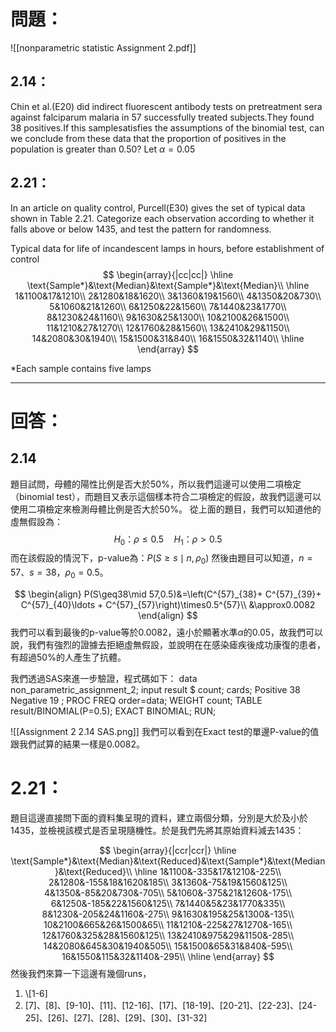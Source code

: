 # 問題：
![[nonparametric statistic Assignment 2.pdf]]
## 2.14：
Chin et al.(E20) did indirect fluorescent antibody tests on pretreatment sera against falciparum malaria in 57 successfully treated subjects.They found 38 positives.If this samplesatisfies the assumptions of the binomial test, can we conclude from these data that the proportion of positives in the population is greater than 0.50? Let $\alpha=0.05$ 
## 2.21：
In an article on quality control, Purcell(E30) gives the set of typical data shown in Table 2.21. Categorize each observation according to whether it falls above or below 1435, and test the pattern for randomness.

Typical data for life of incandescent lamps in hours, before establishment of control
$$
\begin{array}{|cc|cc|}
\hline
\text{Sample*}&\text{Median}&\text{Sample*}&\text{Median}\\
 \hline
1&1100&17&1210\\
2&1280&18&1620\\
3&1360&19&1560\\
4&1350&20&730\\
5&1060&21&1260\\
6&1250&22&1560\\
7&1440&23&1770\\
8&1230&24&1160\\
9&1630&25&1300\\
10&2100&26&1500\\
11&1210&27&1270\\
12&1760&28&1560\\
13&2410&29&1150\\
14&2080&30&1940\\
15&1500&31&840\\
16&1550&32&1140\\
\hline
\end{array}
$$

\*Each sample contains five lamps

 - - -
# 回答：
## 2.14
題目試問，母體的陽性比例是否大於50%，所以我們這邊可以使用二項檢定（binomial test），而題目又表示這個樣本符合二項檢定的假設，故我們這邊可以使用二項檢定來檢測母體比例是否大於50%。
從上面的題目，我們可以知道他的虛無假設為：
$$
H_0：\rho\leq0.5\quad H_1：\rho>0.5
$$
而在該假設的情況下，p-value為：$P(S\geq s\mid n,\rho_0)$
然後由題目可以知道，$n=57$、$s=38$，$\rho_0=0.5$。

$$
\begin{align}
P(S\geq38\mid 57,0.5)&=\left(C^{57}_{38}+ C^{57}_{39}+ C^{57}_{40}\ldots + C^{57}_{57}\right)\times0.5^{57}\\
&\approx0.0082
\end{align}
$$
我們可以看到最後的p-value等於0.0082，遠小於顯著水準$\alpha$的0.05，故我們可以說，我們有強烈的證據去拒絕虛無假設，並說明在在感染瘧疾後成功康復的患者，有超過50%的人產生了抗體。

我們透過SAS來進一步驗證，程式碼如下：
data non_parametric_assignment_2;
input result $ count;
cards;
Positive 38
Negative 19
;
PROC FREQ order=data;
WEIGHT count;
TABLE result/BINOMIAL(P=0.5);
EXACT BINOMIAL;
RUN;

![[Assignment 2 2.14 SAS.png]]
我們可以看到在Exact test的單邊P-value的值跟我們試算的結果一樣是0.0082。

# 2.21：
題目這邊直接問下面的資料集呈現的資料，建立兩個分類，分別是大於及小於1435，並檢視該模式是否呈現隨機性。於是我們先將其原始資料減去1435：

$$
\begin{array}{|ccr|ccr|}
\hline
\text{Sample*}&\text{Median}&\text{Reduced}&\text{Sample*}&\text{Median}&\text{Reduced}\\
 \hline
1&1100&-335&17&1210&-225\\
2&1280&-155&18&1620&185\\
3&1360&-75&19&1560&125\\
4&1350&-85&20&730&-705\\
5&1060&-375&21&1260&-175\\
6&1250&-185&22&1560&125\\
7&1440&5&23&1770&335\\
8&1230&-205&24&1160&-275\\
9&1630&195&25&1300&-135\\
10&2100&665&26&1500&65\\
11&1210&-225&27&1270&-165\\
12&1760&325&28&1560&125\\
13&2410&975&29&1150&-285\\
14&2080&645&30&1940&505\\
15&1500&65&31&840&-595\\
16&1550&115&32&1140&-295\\
\hline
\end{array}
$$
然後我們來算一下這邊有幾個runs，
1.  \\[1-6\]
2. \[7\]、\[8\]、\[9-10\]、\[11\]、\[12-16\]、\[17\]、\[18-19\]、\[20-21\]、\[22-23\]、\[24-25\]、\[26\]、\[27\]、\[28\]、\[29\]、\[30\]、\[31-32\]
